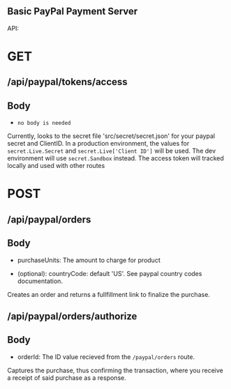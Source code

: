 ## Basic PayPal Payment Server

API:

# GET 
## /api/paypal/tokens/access
## Body 
- ```no body is needed```

Currently, looks to the secret file 'src/secret/secret.json' for your paypal
secret and ClientID. In a production environment, the values for `secret.Live.Secret` and `secret.Live['Client ID']` will be used. The dev environment will use `secret.Sandbox` instead.
The access token will tracked locally and used with other routes

# POST
## /api/paypal/orders
## Body
- purchaseUnits: The amount to charge for product

- (optional): countryCode: default 'US'. See paypal country codes documentation.

Creates an order and returns a fullfillment link to finalize the purchase.

## /api/paypal/orders/authorize
## Body
- orderId: The ID value recieved from the `/paypal/orders` route.

Captures the purchase, thus confirming the transaction, where you receive a receipt of said purchase as a response.